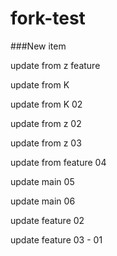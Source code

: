 # fork-test


###New item 


update from z feature

update from K

update from K 02

update from z 02

update from z 03

update from feature 04

update main 05

update main 06

update feature 02 

update feature 03 - 01
